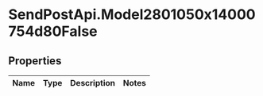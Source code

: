 # SendPostApi.Model2801050x14000754d80False

## Properties
Name | Type | Description | Notes
------------ | ------------- | ------------- | -------------


